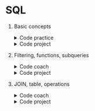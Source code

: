 # SQL

1. Basic concepts
	<details>
		<summary>Code practice</summary>

	- [Best before](https://github.com/HenestrosaConH/sololearn/tree/main/Courses/SQL/1.%20Basic%20concepts/Code%20practice/Best%20before)	 
	- [Customer copies](https://github.com/HenestrosaConH/sololearn/tree/main/Courses/SQL/1.%20Basic%20concepts/Code%20practice/Customer%20copies)	
	- [Leaderboarding](https://github.com/HenestrosaConH/sololearn/tree/main/Courses/SQL/1.%20Basic%20concepts/Code%20practice/Leaderboarding)	
	</details>
	<details>
		<summary>Code project</summary>

	- [Cakes](https://github.com/HenestrosaConH/sololearn/tree/main/Courses/SQL/1.%20Basic%20concepts/Code%20project)
	</details>
2. Filtering, functions, subqueries
	<details>
		<summary>Code coach</summary>

	- [Annual bonuses](https://github.com/HenestrosaConH/sololearn/tree/main/Courses/SQL/2.%20Filtering%2C%20functions%2C%20subqueries/Code%20practice/Annual%20bonuses)  
	- [Average grades](https://github.com/HenestrosaConH/sololearn/tree/main/Courses/SQL/2.%20Filtering%2C%20functions%2C%20subqueries/Code%20practice/Average%20grades)  
	- [Chocolate](https://github.com/HenestrosaConH/sololearn/tree/main/Courses/SQL/2.%20Filtering%2C%20functions%2C%20subqueries/Code%20practice/Chocolate)  
	- [Get the ball rolling](https://github.com/HenestrosaConH/sololearn/tree/main/Courses/SQL/2.%20Filtering%2C%20functions%2C%20subqueries/Code%20practice/Get%20the%20ball%20rolling)  
	- [Let's get fit](https://github.com/HenestrosaConH/sololearn/tree/main/Courses/SQL/2.%20Filtering%2C%20functions%2C%20subqueries/Code%20practice/Let's%20get%20fit)  
	- [Salary range](https://github.com/HenestrosaConH/sololearn/tree/main/Courses/SQL/2.%20Filtering%2C%20functions%2C%20subqueries/Code%20practice/Salary%20range)  
	- [Superheroes](https://github.com/HenestrosaConH/sololearn/tree/main/Courses/SQL/2.%20Filtering%2C%20functions%2C%20subqueries/Code%20practice/Superheroes)  
	</details>
	<details>
		<summary>Code project</summary>

	- [Apartments](https://github.com/HenestrosaConH/sololearn/tree/main/Courses/SQL/2.%20Filtering%2C%20functions%2C%20subqueries/Code%20project)
	</details>
3. JOIN, table, operations
	<details>
		<summary>Code coach</summary>

	- [Chess tournament](https://github.com/HenestrosaConH/sololearn/tree/main/Courses/SQL/3.%20JOIN%2C%20table%2C%20operations/Code%20practice/Chess%20tournament)  
	- [Match the requirements](https://github.com/HenestrosaConH/sololearn/tree/main/Courses/SQL/3.%20JOIN%2C%20table%2C%20operations/Code%20practice/Match%20the%20requirements)  
	- [Mentor and apprentice](https://github.com/HenestrosaConH/sololearn/tree/main/Courses/SQL/3.%20JOIN%2C%20table%2C%20operations/Code%20practice/Mentor%20and%20apprentice)  
	- [More cars](https://github.com/HenestrosaConH/sololearn/tree/main/Courses/SQL/3.%20JOIN%2C%20table%2C%20operations/Code%20practice/More%20cars)  
	- [Social media app views](https://github.com/HenestrosaConH/sololearn/tree/main/Courses/SQL/3.%20JOIN%2C%20table%2C%20operations/Code%20practice/Social%20media%20app%20views)  
	- [Sorting the inventory](https://github.com/HenestrosaConH/sololearn/tree/main/Courses/SQL/3.%20JOIN%2C%20table%2C%20operations/Code%20practice/Sorting%20the%20inventory)  
	- [The most beautiful locations](https://github.com/HenestrosaConH/sololearn/tree/main/Courses/SQL/3.%20JOIN%2C%20table%2C%20operations/Code%20practice/The%20most%20beautiful%20locations)  
	- [Video game scores](https://github.com/HenestrosaConH/sololearn/tree/main/Courses/SQL/3.%20JOIN%2C%20table%2C%20operations/Code%20practice/Video%20game%20scores)  
	</details>
	<details>
		<summary>Code project</summary>

	- [Zoo](https://github.com/HenestrosaConH/sololearn/tree/main/Courses/SQL/3.%20JOIN%2C%20table%2C%20operations/Code%20project)
	</details>
